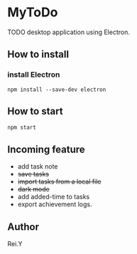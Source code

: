 # MyToDo
TODO desktop application using Electron.

## How to install
### install Electron
```npm install --save-dev electron```

## How to start
```npm start```

## Incoming feature
 - add task note
 - ~~save tasks~~
 - ~~import tasks from a local file~~
 - ~~dark mode~~
 - add added-time to tasks
 - export achievement logs.


## Author
Rei.Y